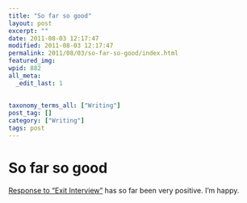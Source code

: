 ```yaml
---
title: "So far so good"
layout: post
excerpt: ""
date: 2011-08-03 12:17:47
modified: 2011-08-03 12:17:47
permalink: 2011/08/03/so-far-so-good/index.html
featured_img: 
wpid: 882
all_meta: 
  _edit_last: 1
  
  
taxonomy_terms_all: ["Writing"]
post_tag: []
category: ["Writing"]
tags: post
---
```


# So far so good

[Response to “Exit Interview”](http://www.facebook.com/pages/Daily-Science-Fiction/100784283300502 "Daily SF's Facebook page") has so far been very positive. I’m happy.